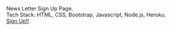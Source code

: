 News Letter Sign Up Page.
</br>
Tech Stack: HTML, CSS, Bootstrap, Javascript, Node.js, Heroku.
</br>
<a href="https://arpitnewsletter.herokuapp.com/"> Sign Up!! </a>
